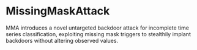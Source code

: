 # MissingMaskAttack
MMA introduces a novel untargeted backdoor attack for incomplete time series classification, exploiting missing mask triggers to stealthily implant backdoors without altering observed values.
